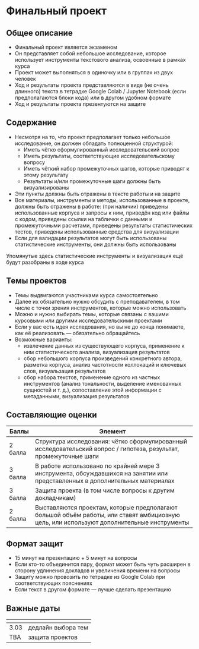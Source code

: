 # Финальный проект

## Общее описание

- Финальный проект является экзаменом
- Он представляет собой небольшое исследование, которое использует инструменты текстового анализа, освоенные в рамках курса
- Проект может выполняться в одиночку или в группах из двух человек
- Ход и результаты проекта представляются в виде (не очень длинного) текста в тетрадке Google Colab / Jupyter Notebook (если предполагаются блоки кода) или в другом удобном формате
- Ход и результаты проекта презентуются на защите

## Содержание

- Несмотря на то, что проект предполагает только небольшое исследование, он должен обладать полноценной структурой:
    - Иметь чётко сформулированный исследовательский вопрос
    - Иметь результаты, соответствующие исследовательскому вопросу
    - Иметь чёткий набор промежуточных шагов, которые приводят к этому результату
    - Результаты и/или промежуточные шаги должны быть визуализированы
- Эти пункты должны быть отражены в тексте работы и на защите
- Все материалы, инструменты и методы, использованные в проекте, должны быть отражены в работе: (при наличии) приведены использованные корпуса и запросы к ним, приведён код или файлы с кодом, приведены ссылки на таблички с данными и промежуточными расчетами, приведены результаты статистических тестов, приведены использованные средства для визуализации
- Если для валидации результатов могут быть использованы статистические инструменты, они должны быть использованы

Упомянутые здесь статистические инструменты и визуализация ещё будут разобраны в ходе курса

## Темы проектов

- Темы выдвигаются участниками курса самостоятельно
- Далее их обязательно нужно обсудить с преподавателем, в том числе с точки зрения инструментов, которые можно использовать
- Можно и нужно выбирать темы, которые связаны с вашими курсовыми или другими исследовательскими проектами
- Если у вас есть идея исследования, но вы не до конца понимаете, как её реализовать — обязательно обращайтесь
- Возможные варианты:
    - извлечение данных из существующего корпуса, применение к ним статистического анализа, визуализация результатов
    - сбор небольшого корпуса произведений конкретного автора, разметка корпуса, анализ частотности коллокаций и ключевых слов, визуальзация результатов
    - сбор набора текстов, применение одного из частных инструментов (анализ тональности, выделение именованных сущностей и т. д.), сопоставление этой информации с метаданными, визуализация результатов

## Составляющие оценки

| Баллы  | Элемент  |
|----------|----------|
| 2 балла  | Структура исследования: чётко сформулированный исследовательский вопрос / гипотеза, результат, промежуточные шаги  |
| 3 балла  |  В работе использовано по крайней мере 3 инструмента, обсуждавшихся на занятии или представленных в дополнительных материалах |
| 3 балла  |  Защита проекта (в том числе вопросы к другим докладчикам) |
| 2 балла  |  Выставляются проектам, которые предполагают большой объём работы, или ставят амбициозную цель, или используют дополнительные инструменты |

## Формат защит

- 15 минут на презентацию + 5 минут на вопросы
- Если кто-то объединится пару, формат может быть чуть расширен в сторону удлинения докладов и увеличения времени на вопросы
- Защиту можно провозить по тетрадке из Google Colab при соответствующих пояснениях
- Если текст в другом формате — лучше сделать презентацию

## Важные даты

| <!-- -->  | <!-- -->  |
|----------|----------|
| 3.03   | дедлайн выбора тем  |
| TBA   | защита проектов  |
